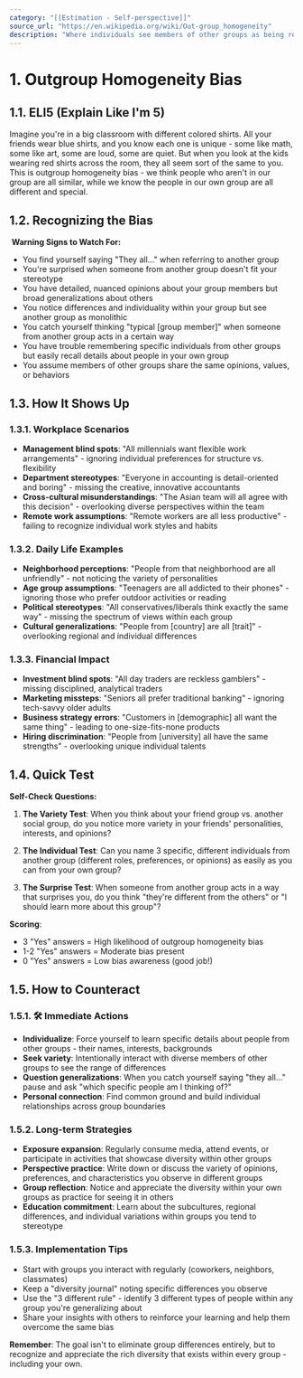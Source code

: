 ```yaml
---
category: "[[Estimation - Self-perspective]]"
source_url: "https://en.wikipedia.org/wiki/Out-group_homogeneity"
description: "Where individuals see members of other groups as being relatively less varied than members of their own group"
---
```


# 1. Outgroup Homogeneity Bias

## 1.1. ELI5 (Explain Like I'm 5)

Imagine you're in a big classroom with different colored shirts. All your friends wear blue shirts, and you know each one is unique - some like math, some like art, some are loud, some are quiet. But when you look at the kids wearing red shirts across the room, they all seem sort of the same to you. This is outgroup homogeneity bias - we think people who aren't in our group are all similar, while we know the people in our own group are all different and special.

## 1.2. Recognizing the Bias

️ **Warning Signs to Watch For:**

- You find yourself saying "They all..." when referring to another group
- You're surprised when someone from another group doesn't fit your stereotype
- You have detailed, nuanced opinions about your group members but broad generalizations about others
- You notice differences and individuality within your group but see another group as monolithic
- You catch yourself thinking "typical [group member]" when someone from another group acts in a certain way
- You have trouble remembering specific individuals from other groups but easily recall details about people in your own group
- You assume members of other groups share the same opinions, values, or behaviors

## 1.3. How It Shows Up

### 1.3.1. Workplace Scenarios

- **Management blind spots**: "All millennials want flexible work arrangements" - ignoring individual preferences for structure vs. flexibility
- **Department stereotypes**: "Everyone in accounting is detail-oriented and boring" - missing the creative, innovative accountants
- **Cross-cultural misunderstandings**: "The Asian team will all agree with this decision" - overlooking diverse perspectives within the team
- **Remote work assumptions**: "Remote workers are all less productive" - failing to recognize individual work styles and habits

### 1.3.2. Daily Life Examples

- **Neighborhood perceptions**: "People from that neighborhood are all unfriendly" - not noticing the variety of personalities
- **Age group assumptions**: "Teenagers are all addicted to their phones" - ignoring those who prefer outdoor activities or reading
- **Political stereotypes**: "All conservatives/liberals think exactly the same way" - missing the spectrum of views within each group
- **Cultural generalizations**: "People from [country] are all [trait]" - overlooking regional and individual differences

### 1.3.3. Financial Impact

- **Investment blind spots**: "All day traders are reckless gamblers" - missing disciplined, analytical traders
- **Marketing missteps**: "Seniors all prefer traditional banking" - ignoring tech-savvy older adults
- **Business strategy errors**: "Customers in [demographic] all want the same thing" - leading to one-size-fits-none products
- **Hiring discrimination**: "People from [university] all have the same strengths" - overlooking unique individual talents

## 1.4. Quick Test

**Self-Check Questions:**

1. **The Variety Test**: When you think about your friend group vs. another social group, do you notice more variety in your friends' personalities, interests, and opinions?

2. **The Individual Test**: Can you name 3 specific, different individuals from another group (different roles, preferences, or opinions) as easily as you can from your own group?

3. **The Surprise Test**: When someone from another group acts in a way that surprises you, do you think "they're different from the others" or "I should learn more about this group"?

**Scoring**:
- 3 "Yes" answers = High likelihood of outgroup homogeneity bias
- 1-2 "Yes" answers = Moderate bias present
- 0 "Yes" answers = Low bias awareness (good job!)

## 1.5. How to Counteract

### 1.5.1. 🛠️ Immediate Actions

- **Individualize**: Force yourself to learn specific details about people from other groups - their names, interests, backgrounds
- **Seek variety**: Intentionally interact with diverse members of other groups to see the range of differences
- **Question generalizations**: When you catch yourself saying "they all..." pause and ask "which specific people am I thinking of?"
- **Personal connection**: Find common ground and build individual relationships across group boundaries

### 1.5.2. Long-term Strategies

- **Exposure expansion**: Regularly consume media, attend events, or participate in activities that showcase diversity within other groups
- **Perspective practice**: Write down or discuss the variety of opinions, preferences, and characteristics you observe in different groups
- **Group reflection**: Notice and appreciate the diversity within your own groups as practice for seeing it in others
- **Education commitment**: Learn about the subcultures, regional differences, and individual variations within groups you tend to stereotype

### 1.5.3. Implementation Tips

- Start with groups you interact with regularly (coworkers, neighbors, classmates)
- Keep a "diversity journal" noting specific differences you observe
- Use the "3 different rule" - identify 3 different types of people within any group you're generalizing about
- Share your insights with others to reinforce your learning and help them overcome the same bias

**Remember**: The goal isn't to eliminate group differences entirely, but to recognize and appreciate the rich diversity that exists within every group - including your own.